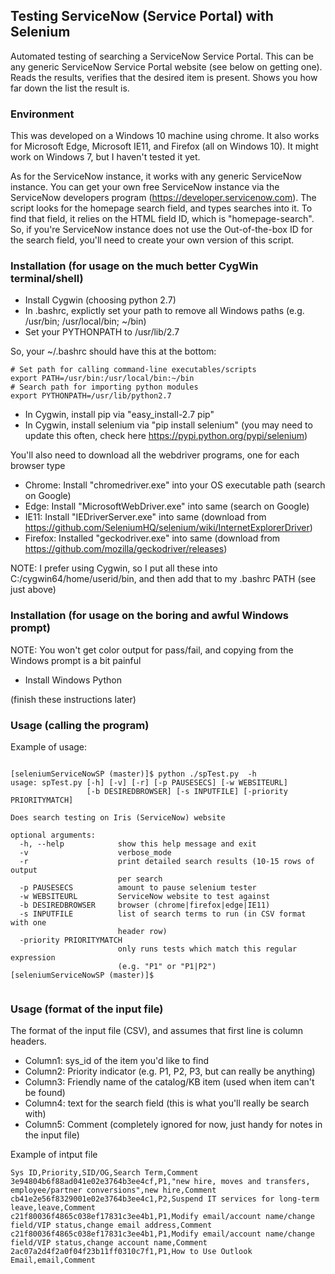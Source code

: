 ## Testing ServiceNow (Service Portal) with Selenium

Automated testing of searching a ServiceNow Service Portal.  This can be any generic ServiceNow Service Portal website (see below on getting one).  Reads the results, verifies that the desired item is present.  Shows you how far down the list the result is.


### Environment

This was developed on a Windows 10 machine using chrome.  It also works for Microsoft Edge, Microsoft IE11, and Firefox (all on Windows 10).  It might work on Windows 7, but I haven't tested it yet.

As for the ServiceNow instance, it works with any generic ServiceNow instance.  You can get your own free ServiceNow instance via the ServiceNow developers program (https://developer.servicenow.com).  The script looks for the homepage search field, and types searches into it.  To find that field, it relies on the HTML field ID, which is "homepage-search".  So, if you're ServiceNow instance does not use the Out-of-the-box ID for the search field, you'll need to create your own version of this script.

### Installation (for usage on the much better CygWin terminal/shell)

- Install Cygwin (choosing python 2.7)
- In .bashrc, explictly set your path to remove all Windows paths (e.g. /usr/bin; /usr/local/bin; ~/bin)
- Set your PYTHONPATH to /usr/lib/2.7

So, your ~/.bashrc should have this at the bottom:

```
# Set path for calling command-line executables/scripts
export PATH=/usr/bin:/usr/local/bin:~/bin
# Search path for importing python modules
export PYTHONPATH=/usr/lib/python2.7
```


- In Cygwin, install pip via "easy_install-2.7 pip"
- In Cygwin, install selenium via "pip install selenium" (you may need to update this often, check here https://pypi.python.org/pypi/selenium)

You'll also need to download all the webdriver programs, one for each browser type

- Chrome: Install "chromedriver.exe" into your OS executable path (search on Google)
- Edge: Install "MicrosoftWebDriver.exe" into same (search on Google)
- IE11: Install "IEDriverServer.exe" into same (download from https://github.com/SeleniumHQ/selenium/wiki/InternetExplorerDriver)
- Firefox: Installed "geckodriver.exe" into same (download from https://github.com/mozilla/geckodriver/releases)

NOTE: I prefer using Cygwin, so I put all these into C:/cygwin64/home/userid/bin, and then add that to my .bashrc PATH (see just above)


### Installation (for usage on the boring and awful Windows prompt)

NOTE: You won't get color output for pass/fail, and copying from the Windows prompt is a bit painful

- Install Windows Python

(finish these instructions later)


### Usage (calling the program)


Example of usage:

```

[seleniumServiceNowSP (master)]$ python ./spTest.py  -h
usage: spTest.py [-h] [-v] [-r] [-p PAUSESECS] [-w WEBSITEURL]
                 [-b DESIREDBROWSER] [-s INPUTFILE] [-priority PRIORITYMATCH]

Does search testing on Iris (ServiceNow) website

optional arguments:
  -h, --help            show this help message and exit
  -v                    verbose_mode
  -r                    print detailed search results (10-15 rows of output
                        per search
  -p PAUSESECS          amount to pause selenium tester
  -w WEBSITEURL         ServiceNow website to test against
  -b DESIREDBROWSER     browser (chrome|firefox|edge|IE11)
  -s INPUTFILE          list of search terms to run (in CSV format with one
                        header row)
  -priority PRIORITYMATCH
                        only runs tests which match this regular expression
                        (e.g. "P1" or "P1|P2")
[seleniumServiceNowSP (master)]$


```

### Usage (format of the input file)

The format of the input file (CSV), and assumes that first line is column headers.  

- Column1: sys_id of the item you'd like to find
- Column2: Priority indicator (e.g. P1, P2, P3, but can really be anything)
- Column3: Friendly name of the catalog/KB item (used when item can't be found) 
- Column4: text for the search field (this is what you'll really be search with)
- Column5: Comment (completely ignored for now, just handy for notes in the input file)

Example of intput file

```
Sys ID,Priority,SID/OG,Search Term,Comment
3e94804b6f88ad041e02e3764b3ee4cf,P1,"new hire, moves and transfers, employee/partner conversions",new hire,Comment
cb41e2e56f8329001e02e3764b3ee4c1,P2,Suspend IT services for long-term leave,leave,Comment
c21f80036f4865c038ef17831c3ee4b1,P1,Modify email/account name/change field/VIP status,change email address,Comment
c21f80036f4865c038ef17831c3ee4b1,P1,Modify email/account name/change field/VIP status,change account name,Comment
2ac07a2d4f2a0f04f23b11ff0310c7f1,P1,How to Use Outlook Email,email,Comment
```

<!-- ### Screenshots

![alt text](screenshots/example-output-cygwin.png "Screenshot of colored output using cygwin")

-->

